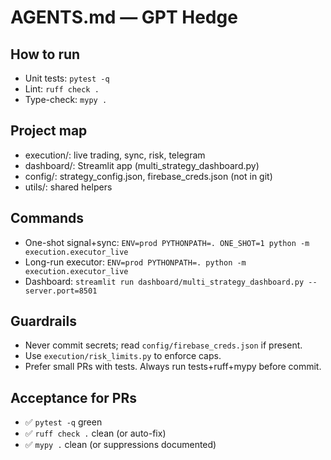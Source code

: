 # AGENTS.md — GPT Hedge

## How to run
- Unit tests: `pytest -q`
- Lint: `ruff check .`
- Type-check: `mypy .`

## Project map
- execution/: live trading, sync, risk, telegram
- dashboard/: Streamlit app (multi_strategy_dashboard.py)
- config/: strategy_config.json, firebase_creds.json (not in git)
- utils/: shared helpers

## Commands
- One-shot signal+sync: `ENV=prod PYTHONPATH=. ONE_SHOT=1 python -m execution.executor_live`
- Long-run executor: `ENV=prod PYTHONPATH=. python -m execution.executor_live`
- Dashboard: `streamlit run dashboard/multi_strategy_dashboard.py --server.port=8501`

## Guardrails
- Never commit secrets; read `config/firebase_creds.json` if present.
- Use `execution/risk_limits.py` to enforce caps.
- Prefer small PRs with tests. Always run tests+ruff+mypy before commit.

## Acceptance for PRs
- ✅ `pytest -q` green
- ✅ `ruff check .` clean (or auto-fix)
- ✅ `mypy .` clean (or suppressions documented)
